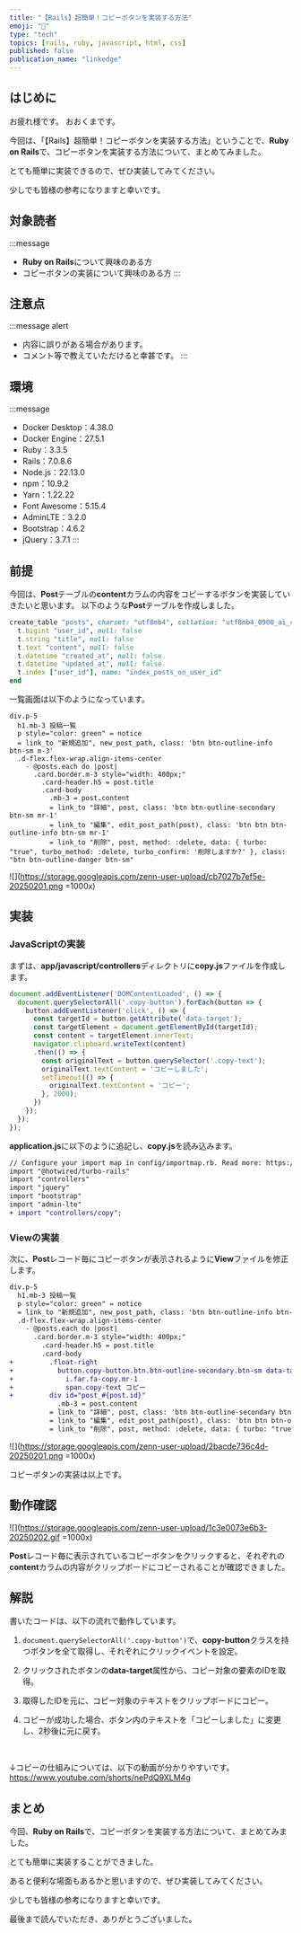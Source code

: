 ```yaml
---
title: "【Rails】超簡単！コピーボタンを実装する方法"
emoji: "📎"
type: "tech"
topics: [rails, ruby, javascript, html, css]
published: false
publication_name: "linkedge"
---
```


## はじめに

お疲れ様です。
おおくまです。

今回は、「【Rails】超簡単！コピーボタンを実装する方法」ということで、**Ruby on Rails**で、コピーボタンを実装する方法について、まとめてみました。

とても簡単に実装できるので、ぜひ実装してみてください。

少しでも皆様の参考になりますと幸いです。

## 対象読者

:::message
- **Ruby on Rails**について興味のある方
- コピーボタンの実装について興味のある方
:::

## 注意点

:::message alert
- 内容に誤りがある場合があります。
- コメント等で教えていただけると幸甚です。
:::

## 環境

:::message
- Docker Desktop：4.38.0
- Docker Engine：27.5.1
- Ruby：3.3.5
- Rails：7.0.8.6
- Node.js：22.13.0
- npm：10.9.2
- Yarn：1.22.22
- Font Awesome：5.15.4
- AdminLTE：3.2.0
- Bootstrap：4.6.2
- jQuery：3.7.1
:::

## 前提

今回は、**Post**テーブルの**content**カラムの内容をコピーするボタンを実装していきたいと思います。
以下のような**Post**テーブルを作成しました。

```ruby:db/schema.rb
create_table "posts", charset: "utf8mb4", collation: "utf8mb4_0900_ai_ci", force: :cascade do |t|
  t.bigint "user_id", null: false
  t.string "title", null: false
  t.text "content", null: false
  t.datetime "created_at", null: false
  t.datetime "updated_at", null: false
  t.index ["user_id"], name: "index_posts_on_user_id"
end
```

一覧画面は以下のようになっています。

```ruby:app/views/posts/index.html.slim
div.p-5
  h1.mb-3 投稿一覧
  p style="color: green" = notice
  = link_to "新規追加", new_post_path, class: 'btn btn-outline-info btn-sm m-3'
  .d-flex.flex-wrap.align-items-center
    - @posts.each do |post|
      .card.border.m-3 style="width: 400px;"
        .card-header.h5 = post.title
        .card-body
          .mb-3 = post.content
          = link_to "詳細", post, class: 'btn btn-outline-secondary btn-sm mr-1'
          = link_to "編集", edit_post_path(post), class: 'btn btn btn-outline-info btn-sm mr-1'
          = link_to "削除", post, method: :delete, data: { turbo: "true", turbo_method: :delete, turbo_confirm: '削除しますか?' }, class: "btn btn-outline-danger btn-sm"
```

![](https://storage.googleapis.com/zenn-user-upload/cb7027b7ef5e-20250201.png =1000x)

## 実装

### JavaScriptの実装

まずは、**app/javascript/controllers**ディレクトリに**copy.js**ファイルを作成します。

```javascript:app/javascript/controllers/copy.js
document.addEventListener('DOMContentLoaded', () => {
  document.querySelectorAll('.copy-button').forEach(button => {
    button.addEventListener('click', () => {
      const targetId = button.getAttribute('data-target');
      const targetElement = document.getElementById(targetId);
      const content = targetElement.innerText;
      navigator.clipboard.writeText(content)
      .then(() => {
        const originalText = button.querySelector('.copy-text');
        originalText.textContent = 'コピーしました';
        setTimeout(() => {
          originalText.textContent = 'コピー';
        }, 2000);
      })
    });
  });
});
```

**application.js**に以下のように追記し、**copy.js**を読み込みます。

```diff javascript:app/javascript/application.js
// Configure your import map in config/importmap.rb. Read more: https://github.com/rails/importmap-rails
import "@hotwired/turbo-rails"
import "controllers"
import "jquery"
import "bootstrap"
import "admin-lte"
+ import "controllers/copy";
```

### Viewの実装

次に、**Post**レコード毎にコピーボタンが表示されるように**View**ファイルを修正します。

```diff ruby:app/views/posts/index.html.slim
div.p-5
  h1.mb-3 投稿一覧
  p style="color: green" = notice
  = link_to "新規追加", new_post_path, class: 'btn btn-outline-info btn-sm m-3'
  .d-flex.flex-wrap.align-items-center
    - @posts.each do |post|
      .card.border.m-3 style="width: 400px;"
        .card-header.h5 = post.title
        .card-body
+         .float-right
+           button.copy-button.btn.btn-outline-secondary.btn-sm data-target="post_#{post.id}"
+             i.far.fa-copy.mr-1
+             span.copy-text コピー
+         div id="post_#{post.id}"
            .mb-3 = post.content
          = link_to "詳細", post, class: 'btn btn-outline-secondary btn-sm mr-1'
          = link_to "編集", edit_post_path(post), class: 'btn btn btn-outline-info btn-sm mr-1'
          = link_to "削除", post, method: :delete, data: { turbo: "true", turbo_method: :delete, turbo_confirm: '削除しますか?' }, class: "btn btn-outline-danger btn-sm"
```

![](https://storage.googleapis.com/zenn-user-upload/2bacde736c4d-20250201.png =1000x)

コピーボタンの実装は以上です。

## 動作確認

![](https://storage.googleapis.com/zenn-user-upload/1c3e0073e6b3-20250202.gif =1000x)

**Post**レコード毎に表示されているコピーボタンをクリックすると、それぞれの**content**カラムの内容がクリップボードにコピーされることが確認できました。

## 解説

書いたコードは、以下の流れで動作しています。

1. `document.querySelectorAll('.copy-button')`で、**copy-button**クラスを持つボタンを全て取得し、それぞれにクリックイベントを設定。

2. クリックされたボタンの**data-target**属性から、コピー対象の要素のIDを取得。

3. 取得したIDを元に、コピー対象のテキストをクリップボードにコピー。

4. コピーが成功した場合、ボタン内のテキストを「コピーしました」に変更し、2秒後に元に戻す。

<br>

↓コピーの仕組みについては、以下の動画が分かりやすいです。
https://www.youtube.com/shorts/nePdQ9XLM4g

## まとめ

今回、**Ruby on Rails**で、コピーボタンを実装する方法について、まとめてみました。

とても簡単に実装することができました。

あると便利な場面もあるかと思いますので、ぜひ実装してみてください。

少しでも皆様の参考になりますと幸いです。

最後まで読んでいただき、ありがとうございました。
